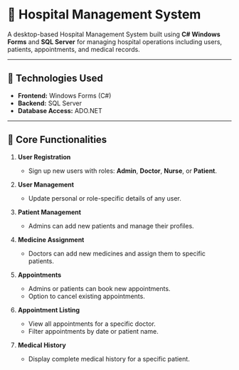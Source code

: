 # 🏥 Hospital Management System

A desktop-based Hospital Management System built using **C# Windows Forms** and **SQL Server** for managing hospital operations including users, patients, appointments, and medical records.

---

## 🚀 Technologies Used

- **Frontend:** Windows Forms (C#)
- **Backend:** SQL Server
- **Database Access:** ADO.NET

---

## 🧩 Core Functionalities

1. **User Registration**  
   - Sign up new users with roles: **Admin**, **Doctor**, **Nurse**, or **Patient**.

2. **User Management**  
   - Update personal or role-specific details of any user.

3. **Patient Management**  
   - Admins can add new patients and manage their profiles.

4. **Medicine Assignment**  
   - Doctors can add new medicines and assign them to specific patients.

5. **Appointments**  
   - Admins or patients can book new appointments.
   - Option to cancel existing appointments.

6. **Appointment Listing**  
   - View all appointments for a specific doctor.
   - Filter appointments by date or patient name.

7. **Medical History**  
   - Display complete medical history for a specific patient.

